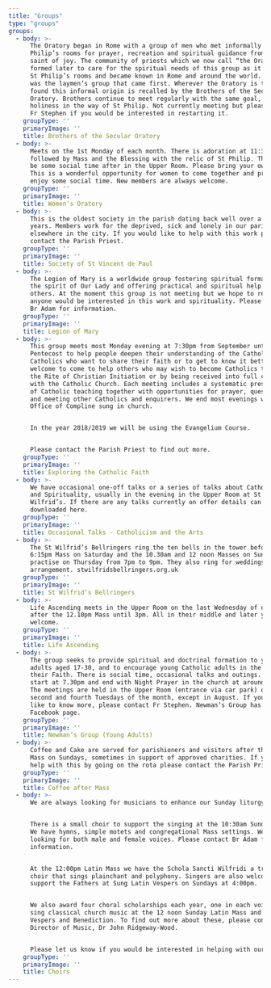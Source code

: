 ```yaml
---
title: "Groups"
type: "groups"
groups:
  - body: >-
      The Oratory began in Rome with a group of men who met informally in St
      Philip’s rooms for prayer, recreation and spiritual guidance from the
      saint of joy. The community of priests which we now call “the Oratory” was
      formed later to care for the spiritual needs of this group as it outgrew
      St Philip’s rooms and became known in Rome and around the world. But it
      was the laymen’s group that came first. Wherever the Oratory is to be
      found this informal origin is recalled by the Brothers of the Secular
      Oratory. Brothers continue to meet regularly with the same goal, growth in
      holiness in the way of St Philip. Not currently meeting but please contact
      Fr Stephen if you would be interested in restarting it.
    groupType: ''
    primaryImage: ''
    title: Brothers of the Secular Oratory
  - body: >-
      Meets on the 1st Monday of each month. There is adoration at 11:30am
      followed by Mass and the Blessing with the relic of St Philip. There will
      be some social time after in the Upper Room. Please bring your own lunch.
      This is a wonderful opportunity for women to come together and pray and
      enjoy some social time. New members are always welcome.
    groupType: ''
    primaryImage: ''
    title: Women’s Oratory
  - body: >-
      This is the oldest society in the parish dating back well over a hundred
      years. Members work for the deprived, sick and lonely in our parish and
      elsewhere in the city. If you would like to help with this work please
      contact the Parish Priest.
    groupType: ''
    primaryImage: ''
    title: Society of St Vincent de Paul
  - body: >-
      The Legion of Mary is a worldwide group fostering spiritual formation in
      the spirit of Our Lady and offering practical and spiritual help to
      others. At the moment this group is not meeting but we hope to revive if
      anyone would be interested in this work and spirituality. Please contact
      Br Adam for information.
    groupType: ''
    primaryImage: ''
    title: Legion of Mary
  - body: >-
      This group meets most Monday evening at 7:30pm from September until
      Pentecost to help people deepen their understanding of the Catholic faith.
      Catholics who want to share their faith or to get to know it better are
      welcome to come to help others who may wish to become Catholics through
      the Rite of Christian Initiation or by being received into full communion
      with the Catholic Church. Each meeting includes a systematic presentation
      of Catholic teaching together with opportunities for prayer, questions,
      and meeting other Catholics and enquirers. We end most evenings with the
      Office of Compline sung in church.


      In the year 2018/2019 we will be using the Evangelium Course.


      Please contact the Parish Priest to find out more.
    groupType: ''
    primaryImage: ''
    title: Exploring the Catholic Faith
  - body: >-
      We have occasional one-off talks or a series of talks about Catholic Faith
      and Spirituality, usually in the evening in the Upper Room at St
      Wilfrid’s. If there are any talks currently on offer details can be
      downloaded here.
    groupType: ''
    primaryImage: ''
    title: Occasional Talks - Catholicism and the Arts
  - body: >-
      The St Wilfrid’s Bellringers ring the ten bells in the tower before the
      6:15pm Mass on Saturday and the 10.30am and 12 noon Masses on Sunday. They
      practise on Thursday from 7pm to 9pm. They also ring for weddings by
      arrangement. stwilfridsbellringers.org.uk
    groupType: ''
    primaryImage: ''
    title: St Wilfrid’s Bellringers
  - body: >-
      Life Ascending meets in the Upper Room on the last Wednesday of each month
      after the 12.10pm Mass until 3pm. All in their middle and later years
      welcome.
    groupType: ''
    primaryImage: ''
    title: Life Ascending
  - body: >-
      The group seeks to provide spiritual and doctrinal formation to young
      adults aged 17-30, and to encourage young Catholic adults in the living of
      their Faith. There is social time, occasional talks and outings. Meetings
      start at 7.30pm and end with Night Prayer in the church at around 9.00pm.
      The meetings are held in the Upper Room (entrance via car park) on the
      second and fourth Tuesdays of the month, except in August. If you would
      like to know more, please contact Fr Stephen. Newman’s Group has a
      Facebook page.
    groupType: ''
    primaryImage: ''
    title: Newman’s Group (Young Adults)
  - body: >-
      Coffee and Cake are served for parishioners and visitors after the 10:30am
      Mass on Sundays, sometimes in support of approved charities. If you can
      help with this by going on the rota please contact the Parish Priest.
    groupType: ''
    primaryImage: ''
    title: Coffee after Mass
  - body: >-
      We are always looking for musicians to enhance our Sunday liturgy.


      There is a small choir to support the singing at the 10:30am Sunday Mass.
      We have hymns, simple motets and congregational Mass settings. We are
      looking for both male and female voices. Please contact Br Adam for
      information.


      At the 12:00pm Latin Mass we have the Schola Sancti Wilfridi a traditional
      choir that sings plainchant and polyphony. Singers are also welcome to
      support the Fathers at Sung Latin Vespers on Sundays at 4:00pm.


      We also award four choral scholarships each year, one in each voice, to
      sing classical church music at the 12 noon Sunday Latin Mass and at
      Vespers and Benediction. To find out more about these, please contact the
      Director of Music, Dr John Ridgeway-Wood.


      Please let us know if you would be interested in helping with our music.
    groupType: ''
    primaryImage: ''
    title: Choirs
---
```


